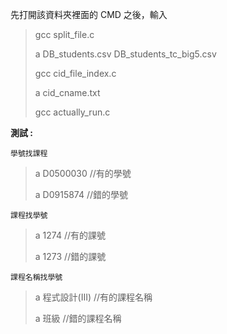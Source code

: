 先打開該資料夾裡面的 CMD 之後，輸入

> gcc split_file.c
> 
> a DB_students.csv DB_students_tc_big5.csv
> 
> gcc cid_file_index.c
> 
> a cid_cname.txt
> 
> gcc actually_run.c

__測試 :__

`學號找課程`

> a D0500030  //有的學號 
> 
> a D0915874  //錯的學號

`課程找學號`

> a 1274 //有的課號
> 
> a 1273 //錯的課號

`課程名稱找學號`

> a 程式設計(III)  //有的課程名稱
> 
> a 班級           //錯的課程名稱
